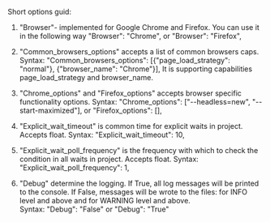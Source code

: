 
Short options guid:
1. "Browser"- implemented for Google Chrome and Firefox. 
      You can use it in the following way "Browser": "Chrome", or "Browser": "Firefox",

2. "Common_browsers_options" accepts a list of common browsers caps.
      Syntax: "Common_browsers_options": [{"page_load_strategy": "normal"}, {"browser_name": "Chrome"}],
      It is supporting capabilities page_load_strategy and browser_name.

3. "Chrome_options" and "Firefox_options" accepts browser specific functionality options.
      Syntax: "Chrome_options": ["--headless=new", "--start-maximized"], or  "Firefox_options": [],

4. "Explicit_wait_timeout" is common time for explicit waits in project. Accepts float.
      Syntax:   "Explicit_wait_timeout": 10,

5. "Explicit_wait_poll_frequency" is the frequency with which to check the condition in all waits in project. Accepts float. 
      Syntax: "Explicit_wait_poll_frequency": 1,

6. "Debug" determine the logging. If True, all log messages will be printed to the console. If False, messages will be 
wrote to the files: for INFO level and above and for WARNING level and above.  
      Syntax: "Debug": "False" or "Debug": "True" 